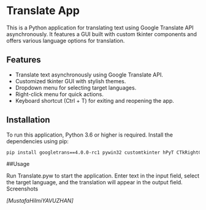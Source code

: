 # Translate App

This is a Python application for translating text using Google Translate API asynchronously. It features a GUI built with custom tkinter components and offers various language options for translation.

## Features

- Translate text asynchronously using Google Translate API.
- Customized tkinter GUI with stylish themes.
- Dropdown menu for selecting target languages.
- Right-click menu for quick actions.
- Keyboard shortcut (Ctrl + T) for exiting and reopening the app.

## Installation

To run this application, Python 3.6 or higher is required. Install the dependencies using pip:

```bash
pip install googletrans==4.0.0-rc1 pywin32 customtkinter hPyT CTkRightClickMenu pywinstyles
````

##Usage

Run Translate.pyw to start the application. Enter text in the input field, select the target language, and the translation will appear in the output field.
Screenshots


_[MustafaHilmiYAVUZHAN]_
